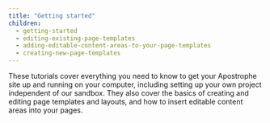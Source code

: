```yaml
---
title: "Getting started"
children:
  - getting-started
  - editing-existing-page-templates
  - adding-editable-content-areas-to-your-page-templates
  - creating-new-page-templates
---
```


These tutorials cover everything you need to know to get your Apostrophe site up and running on your computer, including setting up your own project independent of our sandbox. They also cover the basics of creating and editing page templates and layouts, and how to insert editable content areas into your pages.